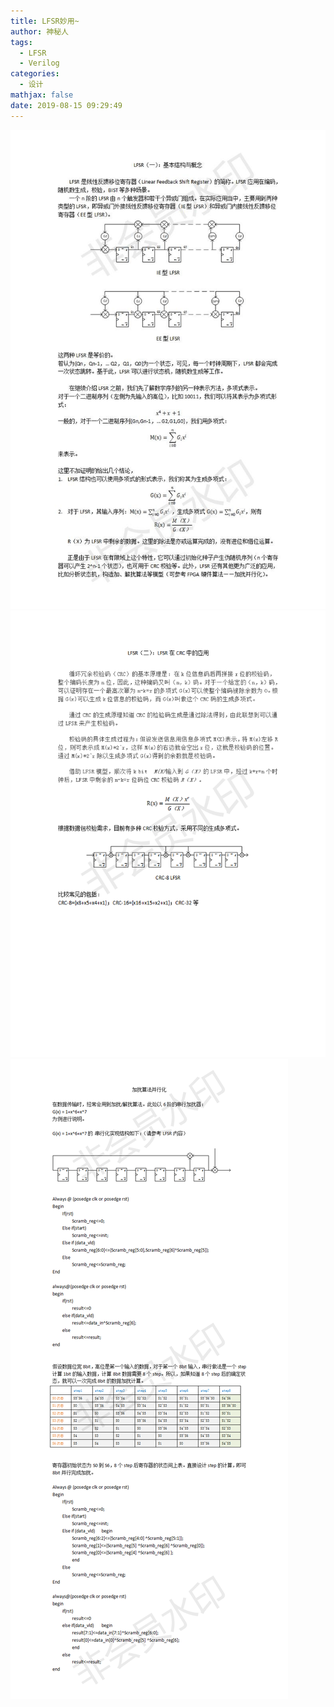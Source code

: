 ```yaml
---
title: LFSR妙用~
author: 神秘人
tags:
  - LFSR
  - Verilog
categories:
  - 设计
mathjax: false
date: 2019-08-15 09:29:49
---
```


![lfsr1](LFSR妙用/LFSR（一）：基本结构与概念.jpg)
![lfsr2](LFSR妙用/LFSR（二）：LFSR在CRC中的应用.png)
![lfsr3](LFSR妙用/加扰并行化算法.png)